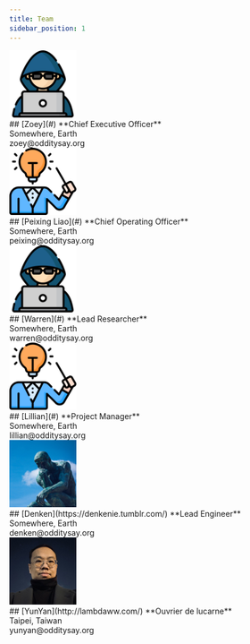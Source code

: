 ```yaml
---
title: Team
sidebar_position: 1
---
```


<div class="container">

<div class="row profile">
<div class="col col--3 text--right">
<img src="/img/profile/hacker.png" width="120px" />
</div>
<div class="col col--9">
## [Zoey](#)
**Chief Executive Officer** <br/>
Somewhere, Earth <br/>
zoey@odditysay.org
</div>
</div>

<div class="row profile">
<div class="col col--3 text--right">
<img src="/img/profile/default.png" width="120px" />
</div>
<div class="col col--9">
## [Peixing Liao](#)
**Chief Operating Officer** <br/>
Somewhere, Earth <br/>
peixing@odditysay.org
</div>
</div>

<div class="row profile">
<div class="col col--3 text--right">
<img src="/img/profile/hacker.png" width="120px" />
</div>
<div class="col col--9">
## [Warren](#)
**Lead Researcher** <br/>
Somewhere, Earth <br/>
warren@odditysay.org
</div>
</div>

<div class="row profile">
<div class="col col--3 text--right">
<img src="/img/profile/default.png" width="120px" />
</div>
<div class="col col--9">
## [Lillian](#)
**Project Manager** <br/>
Somewhere, Earth <br/>
lillian@odditysay.org
</div>
</div>

<div class="row profile">
<div class="col col--3 text--right">
<img src="/img/profile/dk.jpg" width="120px" />
</div>
<div class="col col--9">
## [Denken](https://denkenie.tumblr.com/)
**Lead Engineer** <br/>
Somewhere, Earth <br/>
denken@odditysay.org
</div>
</div>

<div class="row profile">
<div class="col col--3 text--right">
<img src="/img/profile/yy.jpg" width="120px" />
</div>
<div class="col col--9">
## [YunYan](http://lambdaww.com/)
**Ouvrier de lucarne** <br/>
Taipei, Taiwan <br/>
yunyan@odditysay.org
</div>
</div>

</div>
